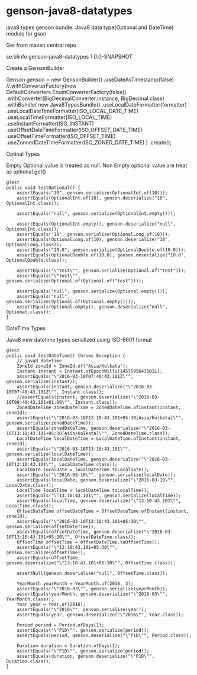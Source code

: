 # genson-java8-datatypes
java8 types genson bundle.
Java8 data type(Optional and DateTime) module for gson

Get from maven central repo

<dependency>
    <groupId>se.blinfo</groupId>
	  <artifactId>genson-java8-datatypes</artifactId>
	  <version>1.0.0-SNAPSHOT</version>
</dependency>

Create a GensonBuilder

Genson genson = new GensonBuilder()
			.useDateAsTimestamp(false)
			//.withConverterFactory(new DefaultConverters.EnumConverterFactory(false))
			.withConverter(BigDecimalConverter.instance, BigDecimal.class)
			.withBundle(
					new Java8TypesBundle()
					.useLocalDateFormatter(formatter)
					.useLocalDateTimeFormatter(ISO_LOCAL_DATE_TIME)
					.useLocalTimeFormatter(ISO_LOCAL_TIME)
					.useInstantFormatter(ISO_INSTANT)
					.useOffsetDateTimeFormatter(ISO_OFFSET_DATE_TIME)
					.useOffsetTimeFormatter(ISO_OFFSET_TIME)
					.useZonnedDateTimeFormatter(ISO_ZONED_DATE_TIME)
					)
			.create();

Optinal Types

Empty Optional value is treated as null. Non Empty optional value are treat as optional.get()

    @Test
    public void testOptional() {
        assertEquals("10", genson.serialize(OptionalInt.of(10)));
        assertEquals(OptionalInt.of(10), genson.deserialize("10", OptionalInt.class));
        
        assertEquals("null", genson.serialize(OptionalInt.empty()));
        
        assertEquals(OptionalInt.empty(), genson.deserialize("null", OptionalInt.class));
        assertEquals("10", genson.serialize(OptionalLong.of(10)));
        assertEquals(OptionalLong.of(10), genson.deserialize("10", OptionalLong.class));
        assertEquals("10.0", genson.serialize(OptionalDouble.of(10.0)));
        assertEquals(OptionalDouble.of(10.0), genson.deserialize("10.0", OptionalDouble.class));

        assertEquals("\"test\"", genson.serialize(Optional.of("test")));
        assertEquals("\"test\"", genson.serialize(Optional.of(Optional.of("test"))));

        assertEquals("null", genson.serialize(Optional.empty()));
        assertEquals("null", genson.serialize(Optional.of(Optional.empty())));
        assertEquals(Optional.empty(), genson.deserialize("null", Optional.class));
    }
DateTime Types

Java8 new datetime types serialized using ISO-9601 format

    @Test
    public void testDateTime() throws Exception {
        // java8 datetime
        ZoneId zoneId = ZoneId.of("Asia/Kolkata");
        Instant instant = Instant.ofEpochMilli(1457595643101L);
        assertEquals("\"2016-03-10T07:40:43.101Z\"", genson.serialize(instant));
        assertEquals(instant, genson.deserialize("\"2016-03-10T07:40:43.101Z\"", Instant.class));
        //assertEquals(instant, genson.deserialize("\"2016-03-10T08:40:43.101+01:00\"", Instant.class));
        ZonedDateTime zonedDateTime = ZonedDateTime.ofInstant(instant, zoneId);
        assertEquals("\"2016-03-10T13:10:43.101+05:30[Asia/Kolkata]\"", genson.serialize(zonedDateTime));
        assertEquals(zonedDateTime, genson.deserialize("\"2016-03-10T13:10:43.101+05:30[Asia/Kolkata]\"", ZonedDateTime.class));
        LocalDateTime localDateTime = LocalDateTime.ofInstant(instant, zoneId);
        assertEquals("\"2016-03-10T13:10:43.101\"", genson.serialize(localDateTime));
        assertEquals(localDateTime, genson.deserialize("\"2016-03-10T13:10:43.101\"", LocalDateTime.class));
        LocalDate localDate = localDateTime.toLocalDate();
        assertEquals("\"2016-03-10\"", genson.serialize(localDate));
        assertEquals(localDate, genson.deserialize("\"2016-03-10\"", LocalDate.class));
        LocalTime localTime = localDateTime.toLocalTime();
        assertEquals("\"13:10:43.101\"", genson.serialize(localTime));
        assertEquals(localTime, genson.deserialize("\"13:10:43.101\"", LocalTime.class));
        OffsetDateTime offsetDateTime = OffsetDateTime.ofInstant(instant, zoneId);
        assertEquals("\"2016-03-10T13:10:43.101+05:30\"", genson.serialize(offsetDateTime));
        assertEquals(offsetDateTime, genson.deserialize("\"2016-03-10T13:10:43.101+05:30\"", OffsetDateTime.class));
        OffsetTime offsetTime = offsetDateTime.toOffsetTime();
        assertEquals("\"13:10:43.101+05:30\"", genson.serialize(offsetTime));
        assertEquals(offsetTime, genson.deserialize("\"13:10:43.101+05:30\"", OffsetTime.class));

        assertNull(genson.deserialize("null", OffsetTime.class));

        YearMonth yearMonth = YearMonth.of(2016, 3);
        assertEquals("\"2016-03\"", genson.serialize(yearMonth));
        assertEquals(yearMonth, genson.deserialize("\"2016-03\"", YearMonth.class));
        Year year = Year.of(2016);
        assertEquals("\"2016\"", genson.serialize(year));
        assertEquals(year, genson.deserialize("\"2016\"", Year.class));

        Period period = Period.ofDays(1);
        assertEquals("\"P1D\"", genson.serialize(period));
        assertEquals(period, genson.deserialize("\"P1D\"", Period.class));

        Duration duration = Duration.ofDays(1);
        assertEquals("\"P1D\"", genson.serialize(period));
        assertEquals(duration, genson.deserialize("\"P1D\"", Duration.class));
    }
